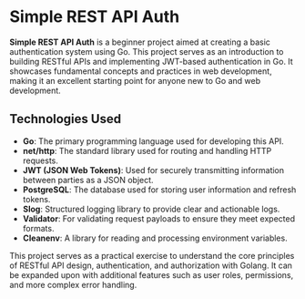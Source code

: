 # Simple REST API Auth

**Simple REST API Auth** is a beginner project aimed at creating a basic authentication system using Go. This project serves as an introduction to building RESTful APIs and implementing JWT-based authentication in Go. It showcases fundamental concepts and practices in web development, making it an excellent starting point for anyone new to Go and web development.

## Technologies Used

- **Go**: The primary programming language used for developing this API.
- **net/http**: The standard library used for routing and handling HTTP requests.
- **JWT (JSON Web Tokens)**: Used for securely transmitting information between parties as a JSON object.
- **PostgreSQL**: The database used for storing user information and refresh tokens.
- **Slog**: Structured logging library to provide clear and actionable logs.
- **Validator**: For validating request payloads to ensure they meet expected formats.
- **Cleanenv**: A library for reading and processing environment variables.

This project serves as a practical exercise to understand the core principles of RESTful API design, authentication, and authorization with Golang. It can be expanded upon with additional features such as user roles, permissions, and more complex error handling. 

